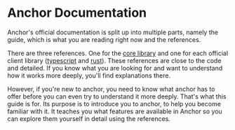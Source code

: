 # Anchor Documentation

Anchor's official documentation is split up into multiple parts, namely the guide, which is what you are reading right now and the references.

There are three references. One for the [core library](https://docs.rs/anchor-lang/0.29.0/anchor_lang/) and one for each official client library ([typescript](https://coral-xyz.github.io/anchor/ts/index.html) and [rust](https://docs.rs/anchor-client/0.29.0/anchor_client/)). These references are close to the code and detailed. If you know what you are looking for and want to understand how it works more deeply, you'll find explanations there.

However, if you're new to anchor, you need to know what anchor has to offer before you can even try to understand it more deeply. That's what this guide is for. Its purpose is to introduce you to anchor, to help you become familiar with it. It teaches you what features are available in Anchor so you can explore them yourself in detail using the references.
